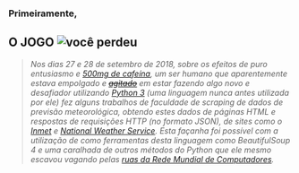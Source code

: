 ### Primeiramente,
O JOGO
![você perdeu](https://upload.wikimedia.org/wikipedia/commons/d/dd/O_Jogo_Logotipo.jpg)
------
> _Nos dias 27 e 28 de setembro de 2018, sobre os efeitos de puro entusiasmo e [500mg de cafeína](https://i.imgflip.com/1r7l1b.jpg), um ser humano que aparentemente estava empolgado e [~~agitado~~](https://media.giphy.com/media/zJ8ldRaGLnHTa/giphy.gif) em estar fazendo algo novo e desafiador utilizando [Python 3](https://www.python.org/) (uma linguagem nunca antes utilizada por ele) fez alguns trabalhos de faculdade de scraping de dados de previsão meteorológica, obtendo estes dados de páginas HTML e respostas de requisições HTTP (no formato JSON), de sites como o [Inmet](http://www.inmet.gov.br/) e [National Weather Service](https://forecast.weather.gov/MapClick.php?lat=39.1404&lon=-77.1937). Esta façanha foi possível com a utilização de como ferramentas desta linguagem como BeautifulSoup 4 e uma caralhada de outros métodos do Python que ele mesmo escavou vagando pelas [ruas da Rede Mundial de Computadores](https://pbs.twimg.com/media/CW4fZzHWAAADqPB.jpg)._